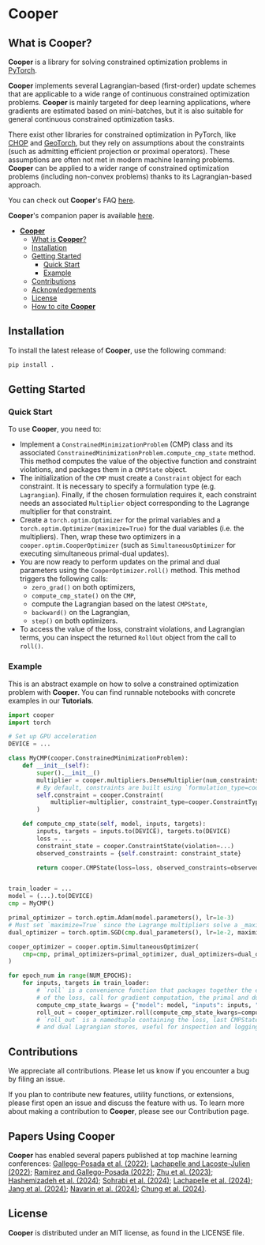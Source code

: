 # **Cooper**

## What is **Cooper**?

**Cooper** is a library for solving constrained optimization problems in [PyTorch](https://github.com/pytorch/pytorch).

**Cooper** implements several Lagrangian-based (first-order) update schemes that are applicable to a wide range of continuous constrained optimization problems. **Cooper** is mainly targeted for deep learning applications, where gradients are estimated based on mini-batches, but it is also suitable for general continuous constrained optimization tasks.

There exist other libraries for constrained optimization in PyTorch, like [CHOP](https://github.com/openopt/chop) and [GeoTorch](https://github.com/Lezcano/geotorch), but they rely on assumptions about the constraints (such as admitting efficient projection or proximal operators). These assumptions are often not met in modern machine learning problems. **Cooper** can be applied to a wider range of constrained optimization problems (including non-convex problems) thanks to its Lagrangian-based approach.

You can check out **Cooper**'s FAQ [here](#faq).

**Cooper**'s companion paper is available [here](https://arxiv.org/abs/2504.01212).

- [**Cooper**](#cooper)
  - [What is **Cooper**?](#what-is-cooper)
  - [Installation](#installation)
  - [Getting Started](#getting-started)
    - [Quick Start](#quick-start)
    - [Example](#example)
  - [Contributions](#contributions)
  - [Acknowledgements](#acknowledgements)
  - [License](#license)
  - [How to cite **Cooper**](#how-to-cite-cooper)


## Installation

To install the latest release of **Cooper**, use the following command:

```bash
pip install .
```

## Getting Started


### Quick Start

To use **Cooper**, you need to:

- Implement a `ConstrainedMinimizationProblem` (CMP) class and its associated `ConstrainedMinimizationProblem.compute_cmp_state` method. This method computes the value of the objective function and constraint violations, and packages them in a `CMPState` object.
- The initialization of the `CMP` must create a `Constraint` object for each constraint. It is necessary to specify a formulation type (e.g. `Lagrangian`). Finally, if the chosen formulation requires it, each constraint needs an associated `Multiplier` object corresponding to the Lagrange multiplier for that constraint.
- Create a `torch.optim.Optimizer` for the primal variables and a `torch.optim.Optimizer(maximize=True)` for the dual variables (i.e. the multipliers). Then, wrap these two optimizers in a `cooper.optim.CooperOptimizer` (such as `SimultaneousOptimizer` for executing simultaneous primal-dual updates).
- You are now ready to perform updates on the primal and dual parameters using the `CooperOptimizer.roll()` method. This method triggers the following calls:
  - `zero_grad()` on both optimizers,
  - `compute_cmp_state()` on the `CMP`,
  - compute the Lagrangian based on the latest `CMPState`,
  - `backward()` on the Lagrangian,
  - `step()` on both optimizers.
- To access the value of the loss, constraint violations, and Lagrangian terms, you can inspect the returned `RollOut` object from the call to `roll()`.

### Example

This is an abstract example on how to solve a constrained optimization problem with
**Cooper**. You can find runnable notebooks with concrete examples in our **Tutorials**.

```python
import cooper
import torch

# Set up GPU acceleration
DEVICE = ...

class MyCMP(cooper.ConstrainedMinimizationProblem):
    def __init__(self):
        super().__init__()
        multiplier = cooper.multipliers.DenseMultiplier(num_constraints=..., device=DEVICE)
        # By default, constraints are built using `formulation_type=cooper.formulations.Lagrangian`
        self.constraint = cooper.Constraint(
            multiplier=multiplier, constraint_type=cooper.ConstraintType.INEQUALITY
        )

    def compute_cmp_state(self, model, inputs, targets):
        inputs, targets = inputs.to(DEVICE), targets.to(DEVICE)
        loss = ...
        constraint_state = cooper.ConstraintState(violation=...)
        observed_constraints = {self.constraint: constraint_state}

        return cooper.CMPState(loss=loss, observed_constraints=observed_constraints)


train_loader = ...
model = (...).to(DEVICE)
cmp = MyCMP()

primal_optimizer = torch.optim.Adam(model.parameters(), lr=1e-3)
# Must set `maximize=True` since the Lagrange multipliers solve a _maximization_ problem
dual_optimizer = torch.optim.SGD(cmp.dual_parameters(), lr=1e-2, maximize=True)

cooper_optimizer = cooper.optim.SimultaneousOptimizer(
    cmp=cmp, primal_optimizers=primal_optimizer, dual_optimizers=dual_optimizer
)

for epoch_num in range(NUM_EPOCHS):
    for inputs, targets in train_loader:
        # `roll` is a convenience function that packages together the evaluation
        # of the loss, call for gradient computation, the primal and dual updates and zero_grad
        compute_cmp_state_kwargs = {"model": model, "inputs": inputs, "targets": targets}
        roll_out = cooper_optimizer.roll(compute_cmp_state_kwargs=compute_cmp_state_kwargs)
        # `roll_out` is a namedtuple containing the loss, last CMPState, and the primal
        # and dual Lagrangian stores, useful for inspection and logging
```

## Contributions

We appreciate all contributions. Please let us know if you encounter a bug by filing an issue.

If you plan to contribute new features, utility functions, or extensions, please first open an issue and discuss the feature with us. To learn more about making a contribution to **Cooper**, please see our Contribution page.

## Papers Using **Cooper**

**Cooper** has enabled several papers published at top machine learning conferences: [Gallego-Posada et al. (2022)](https://arxiv.org/abs/2208.04425); [Lachapelle and Lacoste-Julien (2022)](https://arxiv.org/abs/2207.07732); [Ramirez and Gallego-Posada (2022)](https://arxiv.org/abs/2207.04144); [Zhu et al. (2023)](https://arxiv.org/abs/2310.08106); [Hashemizadeh et al. (2024)](https://arxiv.org/abs/2310.20673); [Sohrabi et al. (2024)](https://arxiv.org/abs/2406.04558); [Lachapelle et al. (2024)](https://arxiv.org/abs/2401.04890); [Jang et al. (2024)](https://arxiv.org/abs/2312.10289); [Navarin et al. (2024)](https://ieeexplore.ieee.org/document/10650578); [Chung et al. (2024)](https://arxiv.org/abs/2404.01216).

## License

**Cooper** is distributed under an MIT license, as found in the
LICENSE file.
